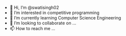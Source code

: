- 👋 Hi, I’m @swatisingh02
- 👀 I’m interested in competitive programming
- 🌱 I’m currently learning Computer Science Engineering 
- 💞️ I’m looking to collaborate on ...
- 📫 How to reach me ...

<!---
swatisingh02/swatisingh02 is a ✨ special ✨ repository because its `README.md` (this file) appears on your GitHub profile.
You can click the Preview link to take a look at your changes.
--->
